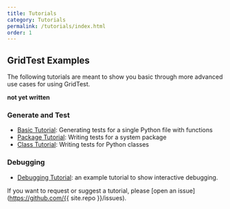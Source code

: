 ```yaml
---
title: Tutorials
category: Tutorials
permalink: /tutorials/index.html
order: 1
---
```


## GridTest Examples

The following tutorials are meant to show you basic through more advanced use cases for
using GridTest.

**not yet written**

### Generate and Test

 - [Basic Tutorial](): Generating tests for a single Python file with functions
 - [Package Tutorial](): Writing tests for a system package
 - [Class Tutorial](): Writing tests for Python classes

### Debugging

 - [Debugging Tutorial](): an example tutorial to show interactive debugging.


If you want to request or suggest a tutorial, please [open an issue](https://github.com/{{ site.repo }}/issues).
